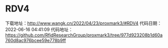 # RDV4
下载地址：http://www.wangk.cn/2022/04/23/proxmark3/#RDV4
代码日期：2022-06-16 04:41:09
代码地址：https://github.com/RfidResearchGroup/proxmark3/tree/977d923208b1d60a760d8ac976bcee59e778b9ff
